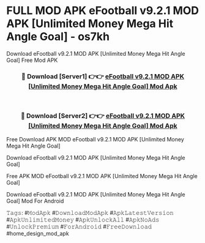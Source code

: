 # FULL MOD APK eFootball v9.2.1 MOD APK [Unlimited Money Mega Hit Angle Goal] - os7kh
Download eFootball v9.2.1 MOD APK [Unlimited Money Mega Hit Angle Goal] Free Mod APK

<div align="center">
<h3>🔴 Download [Server1] 👉👉 <a href="https://apk-comot.site?title=eFootball_v9.2.1_MOD_APK_[Unlimited_Money_Mega_Hit_Angle_Goal]">eFootball v9.2.1 MOD APK [Unlimited Money Mega Hit Angle Goal] Mod Apk</a></h3><br>

<h3>🔴 Download [Server2] 👉👉 <a href="https://apk-comot.site?title=eFootball_v9.2.1_MOD_APK_[Unlimited_Money_Mega_Hit_Angle_Goal]">eFootball v9.2.1 MOD APK [Unlimited Money Mega Hit Angle Goal] Mod Apk</a></h3>
</div>


Free Download APK MOD eFootball v9.2.1 MOD APK [Unlimited Money Mega Hit Angle Goal]

Download eFootball v9.2.1 MOD APK [Unlimited Money Mega Hit Angle Goal] 

Free APK MOD eFootball v9.2.1 MOD APK [Unlimited Money Mega Hit Angle Goal] 

Download eFootball v9.2.1 MOD APK [Unlimited Money Mega Hit Angle Goal] Mod For Android

𝚃𝚊𝚐𝚜: #𝙼𝚘𝚍𝙰𝚙𝚔 #𝙳𝚘𝚠𝚗𝚕𝚘𝚊𝚍𝙼𝚘𝚍𝙰𝚙𝚔 #𝙰𝚙𝚔𝙻𝚊𝚝𝚎𝚜𝚝𝚅𝚎𝚛𝚜𝚒𝚘𝚗 #𝙰𝚙𝚔𝚄𝚗𝚕𝚒𝚖𝚒𝚝𝚎𝚍𝙼𝚘𝚗𝚎𝚢 #𝙰𝚙𝚔𝚄𝚗𝚕𝚘𝚌𝚔𝙰𝚕𝚕 #𝙰𝚙𝚔𝙽𝚘𝙰𝚍𝚜 #𝚄𝚗𝚕𝚘𝚌𝚔𝙿𝚛𝚎𝚖𝚒𝚞𝚖 #𝙵𝚘𝚛𝙰𝚗𝚍𝚛𝚘𝚒𝚍 #𝙵𝚛𝚎𝚎𝙳𝚘𝚠𝚗𝚕𝚘𝚊𝚍 #home_design_mod_apk